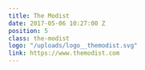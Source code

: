 ```yaml
---
title: The Modist
date: 2017-05-06 10:27:00 Z
position: 5
class: the-modist
logo: "/uploads/logo__themodist.svg"
link: https://www.themodist.com
---
```


